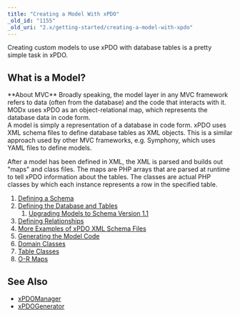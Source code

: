 ```yaml
---
title: "Creating a Model With xPDO"
_old_id: "1155"
_old_uri: "2.x/getting-started/creating-a-model-with-xpdo"
---
```


Creating custom models to use xPDO with database tables is a pretty simple task in xPDO.

What is a Model?
----------------

<div class="info">**About MVC**  
Broadly speaking, the model layer in any MVC framework refers to data (often from the database) and the code that interacts with it. MODx uses xPDO as an object-relational map, which represents the database data in code form.</div>A model is simply a representation of a database in code form. xPDO uses XML schema files to define database tables as XML objects. This is a similar approach used by other MVC frameworks, e.g. Symphony, which uses YAML files to define models.

After a model has been defined in XML, the XML is parsed and builds out "maps" and class files. The maps are PHP arrays that are parsed at runtime to tell xPDO information about the tables. The classes are actual PHP classes by which each instance represents a row in the specified table.

1. [Defining a Schema](/xpdo/2.x/getting-started/creating-a-model-with-xpdo/defining-a-schema)
  1. [Defining the Database and Tables](/xpdo/2.x/getting-started/creating-a-model-with-xpdo/defining-a-schema/defining-the-database-and-tables)
      1. [Upgrading Models to Schema Version 1.1](/xpdo/2.x/getting-started/creating-a-model-with-xpdo/defining-a-schema/defining-the-database-and-tables/upgrading-models-to-schema-version-1.1)
  2. [Defining Relationships](/xpdo/2.x/getting-started/creating-a-model-with-xpdo/defining-a-schema/defining-relationships)
  3. [More Examples of xPDO XML Schema Files](/xpdo/2.x/getting-started/creating-a-model-with-xpdo/defining-a-schema/more-examples-of-xpdo-xml-schema-files)
2. [Generating the Model Code](/xpdo/2.x/getting-started/creating-a-model-with-xpdo/generating-the-model-code)
  1. [Domain Classes](/xpdo/2.x/getting-started/creating-a-model-with-xpdo/generating-the-model-code/domain-classes)
  2. [Table Classes](/xpdo/2.x/getting-started/creating-a-model-with-xpdo/generating-the-model-code/table-classes)
  3. [O-R Maps](/xpdo/2.x/getting-started/creating-a-model-with-xpdo/generating-the-model-code/o-r-maps)

See Also
--------

- [xPDOManager](/xpdo/2.x/class-reference/xpdomanager "xPDOManager")
- [xPDOGenerator](/xpdo/2.x/class-reference/xpdogenerator "xPDOGenerator")